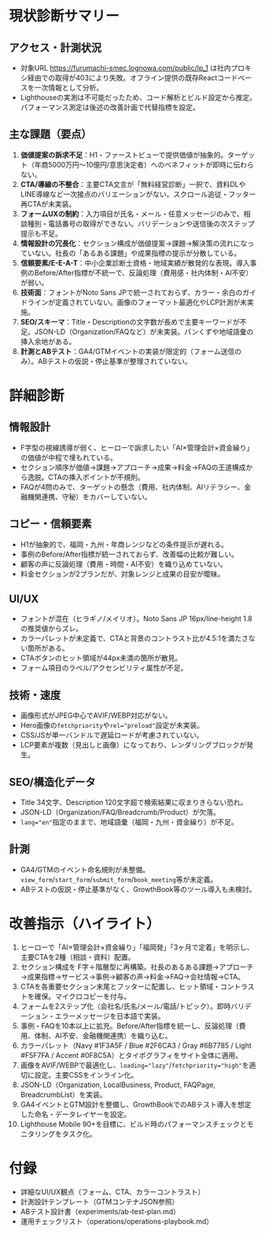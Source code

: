 # 現状診断サマリー

## アクセス・計測状況
- 対象URL https://furumachi-smec.lognowa.com/public/lp_1 は社内プロキシ経由での取得が403により失敗。オフライン提供の既存Reactコードベースを一次情報として分析。
- Lighthouseの実測は不可能だったため、コード解析とビルド設定から推定。パフォーマンス測定は後述の改善計画で代替指標を設定。

## 主な課題（要点）
1. **価値提案の訴求不足**：H1・ファーストビューで提供価値が抽象的。ターゲット（年商5000万円～10億円/意思決定者）へのベネフィットが即時に伝わらない。
2. **CTA/導線の不整合**：主要CTA文言が「無料経営診断」一択で、資料DLやLINE導線など一次接点のバリエーションがない。スクロール追従・フッター再CTAが未実装。
3. **フォームUXの制約**：入力項目が氏名・メール・任意メッセージのみで、相談種別・電話番号の取得ができない。バリデーションや送信後の次ステップ提示も不足。
4. **情報設計の冗長化**：セクション構成が価値提案→課題→解決策の流れになっていない。社長の「あるある課題」や成果指標の提示が分散している。
5. **信頼要素/E-E-A-T**：中小企業診断士資格・地域実績が散発的な表現。導入事例のBefore/After指標が不統一で、反論処理（費用感・社内体制・AI不安）が弱い。
6. **技術面**：フォントがNoto Sans JPで統一されておらず、カラー・余白のガイドラインが定義されていない。画像のフォーマット最適化やLCP計測が未実施。
7. **SEO/スキーマ**：Title・Descriptionの文字数が長めで主要キーワードが不足。JSON-LD（Organization/FAQなど）が未実装。パンくずや地域語彙の挿入余地がある。
8. **計測とABテスト**：GA4/GTMイベントの実装が限定的（フォーム送信のみ）。ABテストの仮説・停止基準が整理されていない。

# 詳細診断

## 情報設計
- F字型の視線誘導が弱く、ヒーローで訴求したい「AI×管理会計×資金繰り」の価値が中程で埋もれている。
- セクション順序が価値→課題→アプローチ→成果→料金→FAQの王道構成から逸脱。CTAの挿入ポイントが不規則。
- FAQが4問のみで、ターゲットの懸念（費用、社内体制、AIリテラシー、金融機関連携、守秘）をカバーしていない。

## コピー・信頼要素
- H1が抽象的で、福岡・九州・年商レンジなどの条件提示が遅れる。
- 事例のBefore/After指標が統一されておらず、改善幅の比較が難しい。
- 顧客の声に反論処理（費用・時間・AI不安）を織り込めていない。
- 料金セクションが2プランだが、対象レンジと成果の目安が曖昧。

## UI/UX
- フォントが混在（ヒラギノ/メイリオ）。Noto Sans JP 16px/line-height 1.8の推奨値からズレ。
- カラーパレットが未定義で、CTAと背景のコントラスト比が4.5:1を満たさない箇所がある。
- CTAボタンのヒット領域が44px未満の箇所が散見。
- フォーム項目のラベル/アクセシビリティ属性が不足。

## 技術・速度
- 画像形式がJPEG中心でAVIF/WEBP対応がない。
- Hero画像の`fetchpriority`や`rel="preload"`設定が未実装。
- CSS/JSが単一バンドルで遅延ロードが考慮されていない。
- LCP要素が複数（見出しと画像）になっており、レンダリングブロックが発生。

## SEO/構造化データ
- Title 34文字、Description 120文字超で検索結果に収まりきらない恐れ。
- JSON-LD（Organization/FAQ/Breadcrumb/Product）が欠落。
- `lang="en"`指定のままで、地域語彙（福岡・九州・資金繰り）が不足。

## 計測
- GA4/GTMのイベント命名規則が未整備。`view_form`/`start_form`/`submit_form`/`book_meeting`等が未定義。
- ABテストの仮説・停止基準がなく、GrowthBook等のツール導入も未検討。

# 改善指示（ハイライト）
1. ヒーローで「AI×管理会計×資金繰り」「福岡発」「3ヶ月で定着」を明示し、主要CTAを2種（相談・資料）配置。
2. セクション構成を F字＋階層型に再構築。社長のあるある課題→アプローチ→成果指標→サービス→事例→顧客の声→料金→FAQ→会社情報→CTA。
3. CTAを各重要セクション末尾とフッターに配置し、ヒット領域・コントラストを確保。マイクロコピーを付与。
4. フォームを2ステップ化（会社名/氏名/メール/電話/トピック）。即時バリデーション・エラーメッセージを日本語で実装。
5. 事例・FAQを10本以上に拡充。Before/After指標を統一し、反論処理（費用、体制、AI不安、金融機関連携）を織り込む。
6. カラーパレット（Navy #1F3A5F / Blue #2F6CA3 / Gray #6B7785 / Light #F5F7FA / Accent #0F8C5A）とタイポグラフィをサイト全体に適用。
7. 画像をAVIF/WEBPで最適化し、`loading="lazy"`/`fetchpriority="high"`を適切に設定。主要CSSをインライン化。
8. JSON-LD（Organization, LocalBusiness, Product, FAQPage, BreadcrumbList）を実装。
9. GA4イベントとGTM設計を整備し、GrowthBookでのABテスト導入を想定した命名・データレイヤーを設定。
10. Lighthouse Mobile 90+を目標に、ビルド時のパフォーマンスチェックとモニタリングをタスク化。

# 付録
- 詳細なUI/UX観点（フォーム、CTA、カラーコントラスト）
- 計測設計テンプレート（GTMコンテナJSON参照）
- ABテスト設計書（experiments/ab-test-plan.md）
- 運用チェックリスト（operations/operations-playbook.md）
